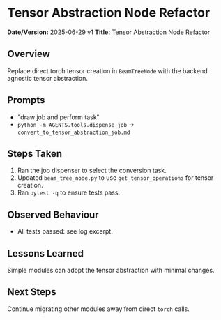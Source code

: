 # Tensor Abstraction Node Refactor

**Date/Version:** 2025-06-29 v1
**Title:** Tensor Abstraction Node Refactor

## Overview
Replace direct torch tensor creation in `BeamTreeNode` with the backend agnostic tensor abstraction.

## Prompts
- "draw job and perform task"
- `python -m AGENTS.tools.dispense_job` -> `convert_to_tensor_abstraction_job.md`

## Steps Taken
1. Ran the job dispenser to select the conversion task.
2. Updated `beam_tree_node.py` to use `get_tensor_operations` for tensor creation.
3. Ran `pytest -q` to ensure tests pass.

## Observed Behaviour
- All tests passed: see log excerpt.

## Lessons Learned
Simple modules can adopt the tensor abstraction with minimal changes.

## Next Steps
Continue migrating other modules away from direct `torch` calls.
